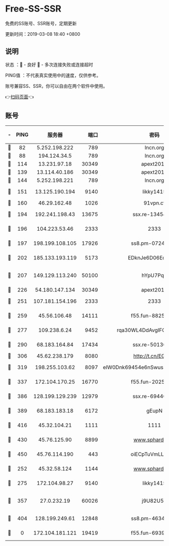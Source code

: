 # Free-SS-SSR

免费的SS账号、SSR账号，定期更新

更新时间：2019-03-08 18:40 +0800

## 说明

状态     ：🙂 - 良好 🙁 - 多次连接失败或连接超时

PING值   ：不代表真实使用中的速度，仅供参考。

账号兼容SS、SSR，你可以自由在两个软件中使用。

👉[扫码页面](https://liesauer.github.io/Free-SS-SSR/)👈

## 账号

|-|PING|服务器|端口|密码|加密方式|区域|
|:----:|:----:|:-----:|-----:|:----:|:----:|:----:|
|🙂|82|5.252.198.222|789|lncn.org|rc4|JP|
|🙂|88|194.124.34.5|789|lncn.org|rc4|JP|
|🙂|114|13.231.97.18|30349|apext2019|chacha20|JP|
|🙂|139|13.114.40.186|30349|apext2019|chacha20|JP|
|🙂|144|5.252.198.221|789|lncn.org|rc4|JP|
|🙂|151|13.125.190.194|9140|likky1415|aes-256-cfb|KR|
|🙂|160|46.29.162.48|1026|91vpn.cf|rc4-md5|RU|
|🙂|194|192.241.198.43|13675|ssx.re-13454055|aes-256-cfb|US|
|🙂|196|104.223.53.46|2333|2333|aes-256-cfb|US|
|🙂|197|198.199.108.105|17926|ss8.pm-07244383|aes-256-cfb|US|
|🙂|202|185.133.193.119|5173|EDknJe6D06EoWDaw|aes-256-cfb|US|
|🙂|207|149.129.113.240|50100|hYpU7PqP|chacha20-ietf-poly1305|CN|
|🙂|226|54.180.147.134|30349|apext2019|chacha20|KR|
|🙂|251|107.181.154.196|2333|2333|aes-256-cfb|US|
|🙂|259|45.56.106.48|14111|f55.fun-88250157|aes-256-cfb|US|
|🙂|277|109.238.6.24|9452|rqa30WL4DdAvgIFG6Fs3znzTa|aes-256-cfb|FR|
|🙂|290|68.183.164.84|17434|ssx.re-50130004|aes-256-cfb|US|
|🙂|306|45.62.238.179|8080|http://t.cn/EGJIyrl|rc4-md5|CA|
|🙂|319|198.255.103.62|8097|eIW0Dnk69454e6nSwuspv9DmS201tQ0D|aes-256-cfb|US|
|🙂|337|172.104.170.25|16770|f55.fun-20256813|aes-256-cfb|SG|
|🙂|386|128.199.129.239|12979|ssx.re-69440273|aes-256-cfb|SG|
|🙂|389|68.183.183.18|6172|gEupN|aes-256-cfb|SG|
|🙂|416|45.32.104.21|1111|1111|aes-256-cfb|SG|
|🙂|430|45.76.125.90|8899|www.sphard.com|aes-256-cfb|AU|
|🙂|450|45.76.114.190|443|oiECpTuVmLLxk4Ts|aes-256-cfb|AU|
|🙁|252|45.32.58.124|1144|www.sphard.com|aes-256-cfb|JP|
|🙁|275|172.104.98.27|9140|likky1415|aes-256-cfb|JP|
|🙁|357|27.0.232.19|60026|j9U82U53|xchacha20-ietf-poly1305|HK|
|🙁|404|128.199.249.61|12848|ss8.pm-46346363|aes-256-cfb|SG|
|🙁|0|172.104.181.121|19419|f55.fun-69397785|aes-256-cfb|SG|
